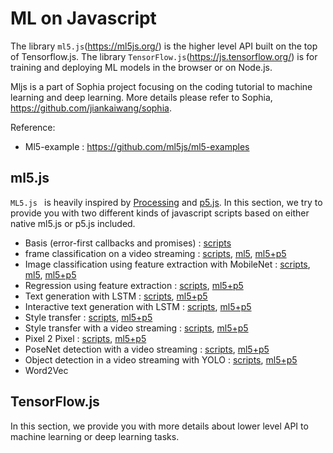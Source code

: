 # ML on Javascript



The library `ml5.js`(https://ml5js.org/) is the higher level API built on the top of Tensorflow.js. The library `TensorFlow.js`(https://js.tensorflow.org/) is for training and deploying ML models in the browser or on Node.js.



Mljs is a part of Sophia project focusing on the coding tutorial to machine learning and deep learning. More details please refer to Sophia, https://github.com/jiankaiwang/sophia.



Reference:

*   Ml5-example : https://github.com/ml5js/ml5-examples



## ml5.js



`ML5.js ` is heavily inspired by [Processing](https://processing.org/) and [p5.js](https://p5js.org/). In this section, we try to provide you with two different kinds of javascript scripts based on either native ml5.js or p5.js included.



*   Basis (error-first callbacks and promises) : [scripts](ml5js/basis)
*   frame classification on a video streaming : [scripts](ml5js/video_classification), [ml5](ml5js/video_classification/video_ml5.js), [ml5+p5](ml5js/video_classification/video_p5_ml5.js)
*   Image classification using feature extraction with MobileNet : [scripts](ml5js/feature_extraction), [ml5](ml5js/feature_extraction/video_ml5.js), [ml5+p5](ml5js/feature_extraction/video_p5_ml5.js)
*   Regression using feature extraction : [scripts](ml5js/regression_feature_extractor), [ml5+p5](ml5js/regression_feature_extractor/video_p5_ml5.js)
*   Text generation with LSTM : [scripts](ml5js/text_generation_lstm), [ml5+p5](ml5js/text_generation_lstm/p5_ml5.js)
*   Interactive text generation with LSTM : [scripts](ml5js/interactive_text_generation_lstm), [ml5+p5](ml5js/interactive_text_generation_lstm/p5_ml5.js)
*   Style transfer : [scripts](ml5js/style_transfer), [ml5+p5](ml5js/style_transfer/p5_ml5.js)
*   Style transfer with a video streaming : [scripts](ml5js/style_transfer_realtime), [ml5+p5](ml5js/style_transfer_realtime/p5_ml5.js)
*   Pixel 2 Pixel : [scripts](ml5js/pix2pix), [ml5+p5](ml5js/pix2pix/p5_ml5.js)
*   PoseNet detection with a video streaming : [scripts](ml5js/posenet_realtime), [ml5+p5](ml5js/posenet_realtime/p5_ml5.js)
*   Object detection in a video streaming with YOLO : [scripts](ml5js/yolo), [ml5+p5](ml5js/yolo/p5_ml5.js)
*   Word2Vec 



## TensorFlow.js



In this section, we provide you with more details about lower level API to machine learning or deep learning tasks.